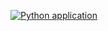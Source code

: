 [![Python application](https://github.com/NaderH84/ci_demo/actions/workflows/ci.yml/badge.svg)](https://github.com/NaderH84/ci_demo/actions/workflows/ci.yml)
